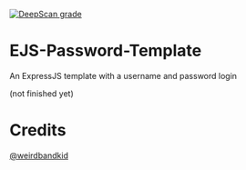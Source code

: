 [![DeepScan grade](https://deepscan.io/api/teams/18195/projects/21520/branches/620941/badge/grade.svg?token=a1fa0980263b30233c0ddf1e9c3ed778290db2ee)](https://deepscan.io/dashboard#view=project&tid=18195&pid=21520&bid=620941)
# EJS-Password-Template
 An ExpressJS template with a username and password login

(not finished yet)
# Credits
[@weirdbandkid](https://github.com/weirdbandkid)
